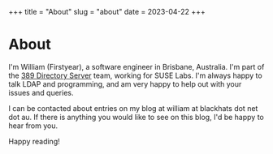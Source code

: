 +++
title = "About"
slug = "about"
date = 2023-04-22
+++
# About

I\'m William (Firstyear), a software engineer in Brisbane, Australia.
I\'m part of the [389 Directory Server](http://www.port389.org) team,
working for SUSE Labs. I\'m always happy to talk LDAP and programming,
and am very happy to help out with your issues and queries.

I can be contacted about entries on my blog at william at blackhats dot
net dot au. If there is anything you would like to see on this blog, I\'d
be happy to hear from you.

Happy reading!

